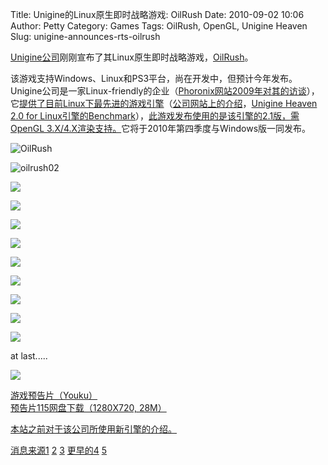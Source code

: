 Title: Unigine的Linux原生即时战略游戏: OilRush
Date: 2010-09-02 10:06
Author: Petty
Category: Games
Tags: OilRush, OpenGL, Unigine Heaven
Slug: unigine-announces-rts-oilrush

[Unigine公司](http://unigine.com/)刚刚宣布了其Linux原生即时战略游戏，[OilRush](http://www.oilrush-game.com/)。  

该游戏支持Windows、Linux和PS3平台，尚在开发中，但预计今年发布。Unigine公司是一家Linux-friendly的企业（[Phoronix网站2009年对其的访谈](http://www.phoronix.com/vr.php?view=13864)），它[提供了目前Linux下最先进的游戏引擎](http://www.phoronix.com/scan.php?page=article&item=unigine_heaven&num=1)（[公司网站上的介绍](http://unigine.com/products/unigine/)，[Unigine
Heaven 2.0 for
Linux引擎的Benchmark](http://www.phoronix.com/scan.php?page=article&item=unigine_20_performance&num=1)），[此游戏发布使用的是该引擎的2.1版，需OpenGL
3.X/4.X渲染支持。](http://www.phoronix.com/scan.php?page=news_item&px=ODI3OQ)它将于2010年第四季度与Windows版一同发布。

![OilRush](http://image155.poco.cn/mypoco/myphoto/20100902/11/55634499201009021118552874473887254_010.jpg)

![oilrush02](http://image155.poco.cn/mypoco/myphoto/20100902/11/55634499201009021118552874473887254_009.jpg)

![](http://image155.poco.cn/mypoco/myphoto/20100902/11/55634499201009021118552874473887254_008.jpg)

![](http://image155.poco.cn/mypoco/myphoto/20100902/11/55634499201009021118552874473887254_007.jpg)

![](http://image155.poco.cn/mypoco/myphoto/20100902/11/55634499201009021118552874473887254_006.jpg)

![](http://image155.poco.cn/mypoco/myphoto/20100902/11/55634499201009021118552874473887254_005.jpg)

![](http://image155.poco.cn/mypoco/myphoto/20100902/11/55634499201009021118552874473887254_004.jpg)

![](http://image155.poco.cn/mypoco/myphoto/20100902/11/55634499201009021118552874473887254_003.jpg)

![](http://image155.poco.cn/mypoco/myphoto/20100902/11/55634499201009021118552874473887254_002.jpg)

![](http://image155.poco.cn/mypoco/myphoto/20100902/11/55634499201009021118552874473887254_001.jpg)

![](http://image155.poco.cn/mypoco/myphoto/20100902/11/55634499201009021118552874473887254_000.jpg)

at last.....

![](http://image155.poco.cn/mypoco/myphoto/20100902/11/55634499201009021118552874473887254_011.jpg)

[游戏预告片（Youku）](http://v.youku.com/v_show/id_XMjAzMTk2MjQ4.html)  
[预告片115网盘下载（1280X720, 28M）](http://u.115.com/file/f4e7b5f071l)

[本站之前对于该公司所使用新引擎的介绍。](http://linuxtoy.org/archives/opengl-and-unigine-heaven.html)

[消息来源1](http://www.phoronix.com/scan.php?page=article&item=unigine_oilrush_game&num=1)
[2](http://www.phoronix.com/scan.php?page=news_item&px=NzIxNA)
[3](http://www.phoronix.com/scan.php?page=news_item&px=ODQwOQ)
[更早的4](http://www.phoronix.com/scan.php?page=news_item&px=NzIyOQ)
[5](http://www.phoronix.com/scan.php?page=article&item=unigine_tropics&num=1)
